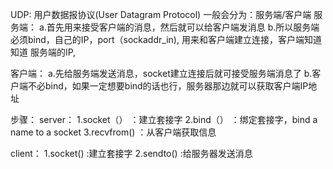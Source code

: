 UDP:  用户数据报协议(User Datagram Protocol)
一般会分为：服务端/客户端
服务端：
    a.首先用来接受客户端的消息，然后就可以给客户端发消息
    b.所以服务端必须bind，自己的IP，port（sockaddr_in), 用来和客户端建立连接，客户端知道知道
      服务端的IP,

客户端：
    a.先给服务端发送消息，socket建立连接后就可接受服务端消息了
    b.客户端不必bind，如果一定想要bind的话也行，服务器那边就可以获取客户端IP地址

步骤：
server：
1.socket（） ：建立套接字
2.bind（）   ：绑定套接字，bind a name to a socket
3.recvfrom() ：从客户端获取信息

client：
1.socket()   :建立套接字
2.sendto()   :给服务器发送消息
    

